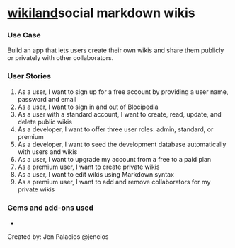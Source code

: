 <h1><a href="https://wiki-land.herokuapp.com/">wikiland</a>social markdown wikis</h1>

<h3>Use Case</h3>
Build an app that lets users create their own wikis and share them publicly or privately with other collaborators.

<h3>User Stories</h3>
<ol>
<li>As a user, I want to sign up for a free account by providing a user name, password and email</li>
<li>As a user, I want to sign in and out of Blocipedia</li>
<li>As a user with a standard account, I want to create, read, update, and delete public wikis</li>
<li>As a developer, I want to offer three user roles: admin, standard, or premium</li>
<li>As a developer, I want to seed the development database automatically with users and wikis</li>
<li>As a user, I want to upgrade my account from a free to a paid plan</li>
<li>As a premium user, I want to create private wikis</li>
<li>As a user, I want to edit wikis using Markdown syntax</li>
<li>As a premium user, I want to add and remove collaborators for my private wikis</li>
</ol>

<h3>Gems and add-ons used</h3>
<ul>
<li></li>
</ul>

Created by: Jen Palacios @jencios